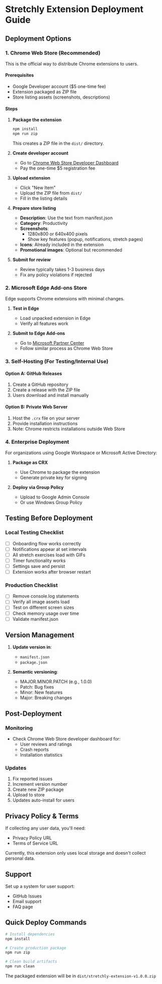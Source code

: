 # Stretchly Extension Deployment Guide

## Deployment Options

### 1. Chrome Web Store (Recommended)
This is the official way to distribute Chrome extensions to users.

#### Prerequisites
- Google Developer account ($5 one-time fee)
- Extension packaged as ZIP file
- Store listing assets (screenshots, descriptions)

#### Steps
1. **Package the extension**
   ```bash
   npm install
   npm run zip
   ```
   This creates a ZIP file in the `dist/` directory.

2. **Create developer account**
   - Go to [Chrome Web Store Developer Dashboard](https://chrome.google.com/webstore/developer/dashboard)
   - Pay the one-time $5 registration fee

3. **Upload extension**
   - Click "New Item"
   - Upload the ZIP file from `dist/`
   - Fill in the listing details

4. **Prepare store listing**
   - **Description**: Use the text from manifest.json
   - **Category**: Productivity
   - **Screenshots**: 
     - 1280x800 or 640x400 pixels
     - Show key features (popup, notifications, stretch pages)
   - **Icons**: Already included in the extension
   - **Promotional images**: Optional but recommended

5. **Submit for review**
   - Review typically takes 1-3 business days
   - Fix any policy violations if rejected

### 2. Microsoft Edge Add-ons Store
Edge supports Chrome extensions with minimal changes.

1. **Test in Edge**
   - Load unpacked extension in Edge
   - Verify all features work

2. **Submit to Edge Add-ons**
   - Go to [Microsoft Partner Center](https://partner.microsoft.com/dashboard)
   - Follow similar process as Chrome Web Store

### 3. Self-Hosting (For Testing/Internal Use)

#### Option A: GitHub Releases
1. Create a GitHub repository
2. Create a release with the ZIP file
3. Users download and install manually

#### Option B: Private Web Server
1. Host the `.crx` file on your server
2. Provide installation instructions
3. Note: Chrome restricts installations outside Web Store

### 4. Enterprise Deployment
For organizations using Google Workspace or Microsoft Active Directory:

1. **Package as CRX**
   - Use Chrome to package the extension
   - Generate private key for signing

2. **Deploy via Group Policy**
   - Upload to Google Admin Console
   - Or use Windows Group Policy

## Testing Before Deployment

### Local Testing Checklist
- [ ] Onboarding flow works correctly
- [ ] Notifications appear at set intervals
- [ ] All stretch exercises load with GIFs
- [ ] Timer functionality works
- [ ] Settings save and persist
- [ ] Extension works after browser restart

### Production Checklist
- [ ] Remove console.log statements
- [ ] Verify all image assets load
- [ ] Test on different screen sizes
- [ ] Check memory usage over time
- [ ] Validate manifest.json

## Version Management

1. **Update version in**:
   - `manifest.json`
   - `package.json`

2. **Semantic versioning**:
   - MAJOR.MINOR.PATCH (e.g., 1.0.0)
   - Patch: Bug fixes
   - Minor: New features
   - Major: Breaking changes

## Post-Deployment

### Monitoring
- Check Chrome Web Store developer dashboard for:
  - User reviews and ratings
  - Crash reports
  - Installation statistics

### Updates
1. Fix reported issues
2. Increment version number
3. Create new ZIP package
4. Upload to store
5. Updates auto-install for users

## Privacy Policy & Terms
If collecting any user data, you'll need:
- Privacy Policy URL
- Terms of Service URL

Currently, this extension only uses local storage and doesn't collect personal data.

## Support
Set up a system for user support:
- GitHub Issues
- Email support
- FAQ page

## Quick Deploy Commands

```bash
# Install dependencies
npm install

# Create production package
npm run zip

# Clean build artifacts
npm run clean
```

The packaged extension will be in `dist/stretchly-extension-v1.0.0.zip`